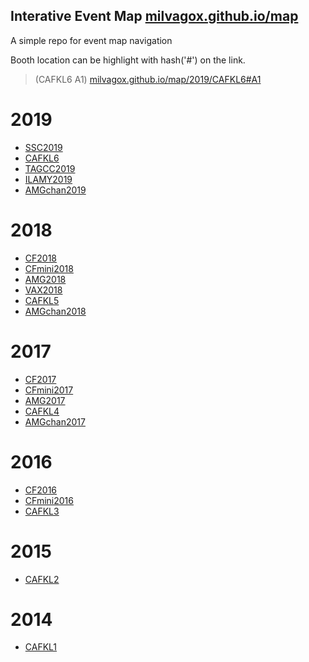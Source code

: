 Interative Event Map [milvagox.github.io/map](http://milvagox.github.io/map)
----
A simple repo for event map navigation 

Booth location can be highlight with hash('#') on the link.
> (CAFKL6 A1) [milvagox.github.io/map/2019/CAFKL6#A1](http://milvagox.github.io/map/2019/CAFKL6#A1)


# 2019
- [SSC2019](http://milvagox.github.io/map/2019/SSC2019)
- [CAFKL6](http://milvagox.github.io/map/2019/CAFKL6)
- [TAGCC2019](http://milvagox.github.io/map/2019/TAGCC2019)
- [ILAMY2019](http://milvagox.github.io/map/2019/ILAMY2019)
- [AMGchan2019](http://milvagox.github.io/map/2019/AMGchan2019)

# 2018
- [CF2018](http://milvagox.github.io/map/2018/CF2018)
- [CFmini2018](http://milvagox.github.io/map/2018/CFmini2018)
- [AMG2018](http://milvagox.github.io/map/2018/AMG2018)
- [VAX2018](http://milvagox.github.io/map/2018/VAX2018)
- [CAFKL5](http://milvagox.github.io/map/2018/CAFKL5)
- [AMGchan2018](http://milvagox.github.io/map/2018/AMGchan2018)

# 2017
- [CF2017](http://milvagox.github.io/map/2017/CF2017)
- [CFmini2017](http://milvagox.github.io/map/2017/CFmini2017)
- [AMG2017](http://milvagox.github.io/map/2017/AMG2017)
- [CAFKL4](http://milvagox.github.io/map/2017/CAFKL4)
- [AMGchan2017](http://milvagox.github.io/map/2017/AMGchan2017)

# 2016
- [CF2016](http://milvagox.github.io/map/2016/CF2016)
- [CFmini2016](http://milvagox.github.io/map/2016/CFmini2016)
- [CAFKL3](http://milvagox.github.io/map/2016/CAFKL3)

# 2015
- [CAFKL2](http://milvagox.github.io/map/2015/CAFKL2)

# 2014
- [CAFKL1](http://milvagox.github.io/map/2014/CAFKL1)